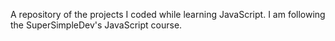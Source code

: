 A repository of the projects I coded while learning JavaScript.
I am following the SuperSimpleDev's JavaScript course.
